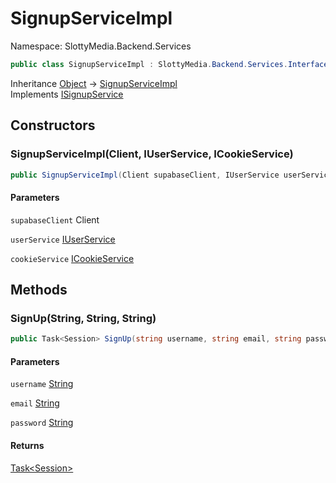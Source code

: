 # SignupServiceImpl

Namespace: SlottyMedia.Backend.Services

```csharp
public class SignupServiceImpl : SlottyMedia.Backend.Services.Interfaces.ISignupService
```

Inheritance [Object](https://docs.microsoft.com/en-us/dotnet/api/system.object) → [SignupServiceImpl](./slottymedia.backend.services.signupserviceimpl.md)<br>
Implements [ISignupService](./slottymedia.backend.services.interfaces.isignupservice.md)

## Constructors

### **SignupServiceImpl(Client, IUserService, ICookieService)**

```csharp
public SignupServiceImpl(Client supabaseClient, IUserService userService, ICookieService cookieService)
```

#### Parameters

`supabaseClient` Client<br>

`userService` [IUserService](./slottymedia.backend.services.interfaces.iuserservice.md)<br>

`cookieService` [ICookieService](./slottymedia.backend.services.interfaces.icookieservice.md)<br>

## Methods

### **SignUp(String, String, String)**

```csharp
public Task<Session> SignUp(string username, string email, string password)
```

#### Parameters

`username` [String](https://docs.microsoft.com/en-us/dotnet/api/system.string)<br>

`email` [String](https://docs.microsoft.com/en-us/dotnet/api/system.string)<br>

`password` [String](https://docs.microsoft.com/en-us/dotnet/api/system.string)<br>

#### Returns

[Task&lt;Session&gt;](https://docs.microsoft.com/en-us/dotnet/api/system.threading.tasks.task-1)<br>
